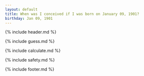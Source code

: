```yaml
---
layout: default
title: When was I conceived if I was born on January 09, 1901?
birthday: Jan 09, 1901
---
```


{% include header.md %}

{% include guess.md %}

{% include calculate.md %}

{% include safety.md %}

{% include footer.md %}



